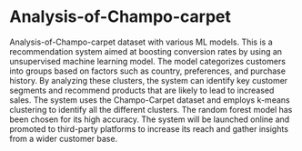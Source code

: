 # Analysis-of-Champo-carpet
Analysis-of-Champo-carpet dataset with various ML models.
This is a recommendation system aimed at boosting conversion rates by using an unsupervised machine learning model. The model categorizes customers into groups based on factors such as country, preferences, and purchase history. By analyzing these clusters, the system can identify key customer segments and recommend products that are likely to lead to increased sales. The system uses the Champo-Carpet dataset and employs k-means clustering to identify all the different clusters. The random forest model has been chosen for its high accuracy. The system will be launched online and promoted to third-party platforms to increase its reach and gather insights from a wider customer base.
